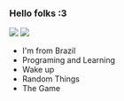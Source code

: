 ### Hello folks :3

<img src="https://github-readme-stats.vercel.app/api?username=Littlee13&show_icons=true&theme=radical "/>
<img src="https://github-readme-stats.vercel.app/api/top-langs/?username=Littlee13&layout=compact&theme=radical "/>

- I'm from Brazil
- Programing and Learning
- Wake up
- Random Things
- The Game
